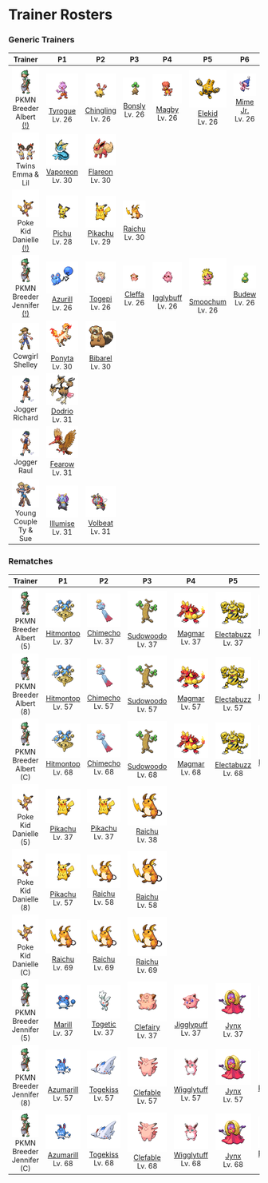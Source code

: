 # Trainer Rosters

### Generic Trainers

| Trainer | P1 | P2 | P3 | P4 | P5 | P6 |
|:-------:|:--:|:--:|:--:|:--:|:--:|:--:|
| ![PKMN Breeder Albert (!)](../../assets/trainers/pkmn_breeder.png "PKMN Breeder Albert (!)")<br>PKMN Breeder Albert [(!)](#rematches) | ![Tyrogue](../../assets/sprites/tyrogue/front.gif "Tyrogue")<br>[Tyrogue](../../pokemon/tyrogue.md/)<br>Lv. 26 | ![Chingling](../../assets/sprites/chingling/front.gif "Chingling")<br>[Chingling](../../pokemon/chingling.md/)<br>Lv. 26 | ![Bonsly](../../assets/sprites/bonsly/front.gif "Bonsly")<br>[Bonsly](../../pokemon/bonsly.md/)<br>Lv. 26 | ![Magby](../../assets/sprites/magby/front.gif "Magby")<br>[Magby](../../pokemon/magby.md/)<br>Lv. 26 | ![Elekid](../../assets/sprites/elekid/front.gif "Elekid")<br>[Elekid](../../pokemon/elekid.md/)<br>Lv. 26 | ![Mime Jr.](../../assets/sprites/mime-jr/front.gif "Mime Jr.")<br>[Mime Jr.](../../pokemon/mime-jr.md/)<br>Lv. 26 |
| ![Twins Emma & Lil](../../assets/trainers/twins.png "Twins Emma & Lil")<br>Twins Emma & Lil | ![Vaporeon](../../assets/sprites/vaporeon/front.gif "Vaporeon")<br>[Vaporeon](../../pokemon/vaporeon.md/)<br>Lv. 30 | ![Flareon](../../assets/sprites/flareon/front.gif "Flareon")<br>[Flareon](../../pokemon/flareon.md/)<br>Lv. 30 |
| ![Poke Kid Danielle (!)](../../assets/trainers/poke_kid.png "Poke Kid Danielle (!)")<br>Poke Kid Danielle [(!)](#rematches) | ![Pichu](../../assets/sprites/pichu/front.gif "Pichu")<br>[Pichu](../../pokemon/pichu.md/)<br>Lv. 28 | ![Pikachu](../../assets/sprites/pikachu/front.gif "Pikachu")<br>[Pikachu](../../pokemon/pikachu.md/)<br>Lv. 29 | ![Raichu](../../assets/sprites/raichu/front.gif "Raichu")<br>[Raichu](../../pokemon/raichu.md/)<br>Lv. 30 |
| ![PKMN Breeder Jennifer (!)](../../assets/trainers/pkmn_breeder.png "PKMN Breeder Jennifer (!)")<br>PKMN Breeder Jennifer [(!)](#rematches) | ![Azurill](../../assets/sprites/azurill/front.gif "Azurill")<br>[Azurill](../../pokemon/azurill.md/)<br>Lv. 26 | ![Togepi](../../assets/sprites/togepi/front.gif "Togepi")<br>[Togepi](../../pokemon/togepi.md/)<br>Lv. 26 | ![Cleffa](../../assets/sprites/cleffa/front.gif "Cleffa")<br>[Cleffa](../../pokemon/cleffa.md/)<br>Lv. 26 | ![Igglybuff](../../assets/sprites/igglybuff/front.gif "Igglybuff")<br>[Igglybuff](../../pokemon/igglybuff.md/)<br>Lv. 26 | ![Smoochum](../../assets/sprites/smoochum/front.gif "Smoochum")<br>[Smoochum](../../pokemon/smoochum.md/)<br>Lv. 26 | ![Budew](../../assets/sprites/budew/front.gif "Budew")<br>[Budew](../../pokemon/budew.md/)<br>Lv. 26 |
| ![Cowgirl Shelley](../../assets/trainers/cowgirl.png "Cowgirl Shelley")<br>Cowgirl Shelley | ![Ponyta](../../assets/sprites/ponyta/front.gif "Ponyta")<br>[Ponyta](../../pokemon/ponyta.md/)<br>Lv. 30 | ![Bibarel](../../assets/sprites/bibarel/front.gif "Bibarel")<br>[Bibarel](../../pokemon/bibarel.md/)<br>Lv. 30 |
| ![Jogger Richard](../../assets/trainers/jogger.png "Jogger Richard")<br>Jogger Richard | ![Dodrio](../../assets/sprites/dodrio/front.gif "Dodrio")<br>[Dodrio](../../pokemon/dodrio.md/)<br>Lv. 31 |
| ![Jogger Raul](../../assets/trainers/jogger.png "Jogger Raul")<br>Jogger Raul | ![Fearow](../../assets/sprites/fearow/front.gif "Fearow")<br>[Fearow](../../pokemon/fearow.md/)<br>Lv. 31 |
| ![Young Couple Ty & Sue](../../assets/trainers/young_couple.png "Young Couple Ty & Sue")<br>Young Couple Ty & Sue | ![Illumise](../../assets/sprites/illumise/front.gif "Illumise")<br>[Illumise](../../pokemon/illumise.md/)<br>Lv. 31 | ![Volbeat](../../assets/sprites/volbeat/front.gif "Volbeat")<br>[Volbeat](../../pokemon/volbeat.md/)<br>Lv. 31 |


### Rematches

| Trainer | P1 | P2 | P3 | P4 | P5 | P6 |
|:-------:|:--:|:--:|:--:|:--:|:--:|:--:|
| ![PKMN Breeder Albert (5)](../../assets/trainers/pkmn_breeder.png "PKMN Breeder Albert (5)")<br>PKMN Breeder Albert (5) | ![Hitmontop](../../assets/sprites/hitmontop/front.gif "Hitmontop")<br>[Hitmontop](../../pokemon/hitmontop.md/)<br>Lv. 37 | ![Chimecho](../../assets/sprites/chimecho/front.gif "Chimecho")<br>[Chimecho](../../pokemon/chimecho.md/)<br>Lv. 37 | ![Sudowoodo](../../assets/sprites/sudowoodo/front.gif "Sudowoodo")<br>[Sudowoodo](../../pokemon/sudowoodo.md/)<br>Lv. 37 | ![Magmar](../../assets/sprites/magmar/front.gif "Magmar")<br>[Magmar](../../pokemon/magmar.md/)<br>Lv. 37 | ![Electabuzz](../../assets/sprites/electabuzz/front.gif "Electabuzz")<br>[Electabuzz](../../pokemon/electabuzz.md/)<br>Lv. 37 | ![Mr. Mime](../../assets/sprites/mr-mime/front.gif "Mr. Mime")<br>[Mr. Mime](../../pokemon/mr-mime.md/)<br>Lv. 37 |
| ![PKMN Breeder Albert (8)](../../assets/trainers/pkmn_breeder.png "PKMN Breeder Albert (8)")<br>PKMN Breeder Albert (8) | ![Hitmontop](../../assets/sprites/hitmontop/front.gif "Hitmontop")<br>[Hitmontop](../../pokemon/hitmontop.md/)<br>Lv. 57 | ![Chimecho](../../assets/sprites/chimecho/front.gif "Chimecho")<br>[Chimecho](../../pokemon/chimecho.md/)<br>Lv. 57 | ![Sudowoodo](../../assets/sprites/sudowoodo/front.gif "Sudowoodo")<br>[Sudowoodo](../../pokemon/sudowoodo.md/)<br>Lv. 57 | ![Magmar](../../assets/sprites/magmar/front.gif "Magmar")<br>[Magmar](../../pokemon/magmar.md/)<br>Lv. 57 | ![Electabuzz](../../assets/sprites/electabuzz/front.gif "Electabuzz")<br>[Electabuzz](../../pokemon/electabuzz.md/)<br>Lv. 57 | ![Mr. Mime](../../assets/sprites/mr-mime/front.gif "Mr. Mime")<br>[Mr. Mime](../../pokemon/mr-mime.md/)<br>Lv. 57 |
| ![PKMN Breeder Albert (C)](../../assets/trainers/pkmn_breeder.png "PKMN Breeder Albert (C)")<br>PKMN Breeder Albert (C) | ![Hitmontop](../../assets/sprites/hitmontop/front.gif "Hitmontop")<br>[Hitmontop](../../pokemon/hitmontop.md/)<br>Lv. 68 | ![Chimecho](../../assets/sprites/chimecho/front.gif "Chimecho")<br>[Chimecho](../../pokemon/chimecho.md/)<br>Lv. 68 | ![Sudowoodo](../../assets/sprites/sudowoodo/front.gif "Sudowoodo")<br>[Sudowoodo](../../pokemon/sudowoodo.md/)<br>Lv. 68 | ![Magmar](../../assets/sprites/magmar/front.gif "Magmar")<br>[Magmar](../../pokemon/magmar.md/)<br>Lv. 68 | ![Electabuzz](../../assets/sprites/electabuzz/front.gif "Electabuzz")<br>[Electabuzz](../../pokemon/electabuzz.md/)<br>Lv. 68 | ![Mr. Mime](../../assets/sprites/mr-mime/front.gif "Mr. Mime")<br>[Mr. Mime](../../pokemon/mr-mime.md/)<br>Lv. 68 |
| ![Poke Kid Danielle (5)](../../assets/trainers/poke_kid.png "Poke Kid Danielle (5)")<br>Poke Kid Danielle (5) | ![Pikachu](../../assets/sprites/pikachu/front.gif "Pikachu")<br>[Pikachu](../../pokemon/pikachu.md/)<br>Lv. 37 | ![Pikachu](../../assets/sprites/pikachu/front.gif "Pikachu")<br>[Pikachu](../../pokemon/pikachu.md/)<br>Lv. 37 | ![Raichu](../../assets/sprites/raichu/front.gif "Raichu")<br>[Raichu](../../pokemon/raichu.md/)<br>Lv. 38 |
| ![Poke Kid Danielle (8)](../../assets/trainers/poke_kid.png "Poke Kid Danielle (8)")<br>Poke Kid Danielle (8) | ![Pikachu](../../assets/sprites/pikachu/front.gif "Pikachu")<br>[Pikachu](../../pokemon/pikachu.md/)<br>Lv. 57 | ![Raichu](../../assets/sprites/raichu/front.gif "Raichu")<br>[Raichu](../../pokemon/raichu.md/)<br>Lv. 58 | ![Raichu](../../assets/sprites/raichu/front.gif "Raichu")<br>[Raichu](../../pokemon/raichu.md/)<br>Lv. 58 |
| ![Poke Kid Danielle (C)](../../assets/trainers/poke_kid.png "Poke Kid Danielle (C)")<br>Poke Kid Danielle (C) | ![Raichu](../../assets/sprites/raichu/front.gif "Raichu")<br>[Raichu](../../pokemon/raichu.md/)<br>Lv. 69 | ![Raichu](../../assets/sprites/raichu/front.gif "Raichu")<br>[Raichu](../../pokemon/raichu.md/)<br>Lv. 69 | ![Raichu](../../assets/sprites/raichu/front.gif "Raichu")<br>[Raichu](../../pokemon/raichu.md/)<br>Lv. 69 |
| ![PKMN Breeder Jennifer (5)](../../assets/trainers/pkmn_breeder.png "PKMN Breeder Jennifer (5)")<br>PKMN Breeder Jennifer (5) | ![Marill](../../assets/sprites/marill/front.gif "Marill")<br>[Marill](../../pokemon/marill.md/)<br>Lv. 37 | ![Togetic](../../assets/sprites/togetic/front.gif "Togetic")<br>[Togetic](../../pokemon/togetic.md/)<br>Lv. 37 | ![Clefairy](../../assets/sprites/clefairy/front.gif "Clefairy")<br>[Clefairy](../../pokemon/clefairy.md/)<br>Lv. 37 | ![Jigglypuff](../../assets/sprites/jigglypuff/front.gif "Jigglypuff")<br>[Jigglypuff](../../pokemon/jigglypuff.md/)<br>Lv. 37 | ![Jynx](../../assets/sprites/jynx/front.gif "Jynx")<br>[Jynx](../../pokemon/jynx.md/)<br>Lv. 37 | ![Roselia](../../assets/sprites/roselia/front.gif "Roselia")<br>[Roselia](../../pokemon/roselia.md/)<br>Lv. 37 |
| ![PKMN Breeder Jennifer (8)](../../assets/trainers/pkmn_breeder.png "PKMN Breeder Jennifer (8)")<br>PKMN Breeder Jennifer (8) | ![Azumarill](../../assets/sprites/azumarill/front.gif "Azumarill")<br>[Azumarill](../../pokemon/azumarill.md/)<br>Lv. 57 | ![Togekiss](../../assets/sprites/togekiss/front.gif "Togekiss")<br>[Togekiss](../../pokemon/togekiss.md/)<br>Lv. 57 | ![Clefable](../../assets/sprites/clefable/front.gif "Clefable")<br>[Clefable](../../pokemon/clefable.md/)<br>Lv. 57 | ![Wigglytuff](../../assets/sprites/wigglytuff/front.gif "Wigglytuff")<br>[Wigglytuff](../../pokemon/wigglytuff.md/)<br>Lv. 57 | ![Jynx](../../assets/sprites/jynx/front.gif "Jynx")<br>[Jynx](../../pokemon/jynx.md/)<br>Lv. 57 | ![Roserade](../../assets/sprites/roserade/front.gif "Roserade")<br>[Roserade](../../pokemon/roserade.md/)<br>Lv. 57 |
| ![PKMN Breeder Jennifer (C)](../../assets/trainers/pkmn_breeder.png "PKMN Breeder Jennifer (C)")<br>PKMN Breeder Jennifer (C) | ![Azumarill](../../assets/sprites/azumarill/front.gif "Azumarill")<br>[Azumarill](../../pokemon/azumarill.md/)<br>Lv. 68 | ![Togekiss](../../assets/sprites/togekiss/front.gif "Togekiss")<br>[Togekiss](../../pokemon/togekiss.md/)<br>Lv. 68 | ![Clefable](../../assets/sprites/clefable/front.gif "Clefable")<br>[Clefable](../../pokemon/clefable.md/)<br>Lv. 68 | ![Wigglytuff](../../assets/sprites/wigglytuff/front.gif "Wigglytuff")<br>[Wigglytuff](../../pokemon/wigglytuff.md/)<br>Lv. 68 | ![Jynx](../../assets/sprites/jynx/front.gif "Jynx")<br>[Jynx](../../pokemon/jynx.md/)<br>Lv. 68 | ![Roserade](../../assets/sprites/roserade/front.gif "Roserade")<br>[Roserade](../../pokemon/roserade.md/)<br>Lv. 68 |

